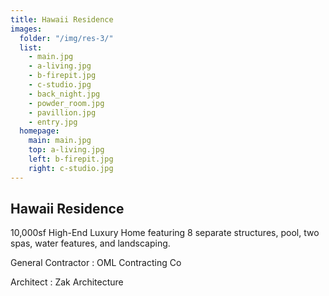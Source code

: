 ```yaml
---
title: Hawaii Residence
images:
  folder: "/img/res-3/"
  list:
    - main.jpg
    - a-living.jpg
    - b-firepit.jpg
    - c-studio.jpg
    - back_night.jpg
    - powder_room.jpg
    - pavillion.jpg
    - entry.jpg
  homepage: 
    main: main.jpg
    top: a-living.jpg
    left: b-firepit.jpg
    right: c-studio.jpg
---
```

## Hawaii Residence

10,000sf High-End Luxury Home featuring 8 separate structures, pool, two spas, water features, and landscaping.

General Contractor
: OML Contracting Co

Architect
: Zak Architecture